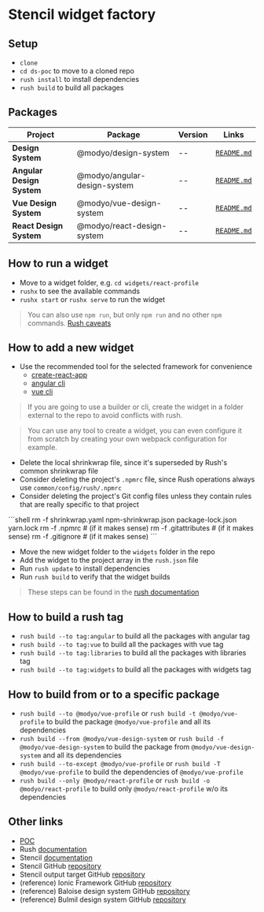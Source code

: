 # Stencil widget factory

## Setup

+ `clone`
+ `cd ds-poc` to move to a cloned repo
+ `rush install` to install dependencies
+ `rush build` to build all packages

## Packages
| Project                   | Package                      | Version  | Links                                                    |
|---------------------------|------------------------------|----------|----------------------------------------------------------|
| **Design System**         | @modyo/design-system         | --       | [`README.md`](design-system/README.md)                   |
| **Angular Design System** | @modyo/angular-design-system | --       | [`README.md`](libraries/angular-design-system/README.md) |
| **Vue Design System**     | @modyo/vue-design-system     | --       | [`README.md`](libraries/vue-design-system/README.md)     |
| **React Design System**   | @modyo/react-design-system   | --       | [`README.md`](libraries/react-design-system/README.md)   |

## How to run a widget

+ Move to a widget folder, e.g. `cd widgets/react-profile`
+ `rushx` to see the available commands
+ `rushx start` or `rushx serve` to run the widget

> You can also use `npm run`, but only `npm run` and no other `npm` commands. [Rush caveats](https://rushjs.io/pages/developer/new_developer/#a-couple-caveats)

## How to add a new widget

+ Use the recommended tool for the selected framework for convenience
  + [create-react-app](https://reactjs.org/docs/create-a-new-react-app.html#create-react-app)
  + [angular cli](https://angular.io/cli)
  + [vue cli](https://cli.vuejs.org/guide/installation.html)
> If you are going to use a builder or cli, create the widget in a folder external to the repo to avoid conflicts with rush.

> You can use any tool to create a widget, you can even configure it from scratch by creating your own webpack configuration for example.

+ Delete the local shrinkwrap file, since it's superseded by Rush's common shrinkwrap file
+ Consider deleting the project's `.npmrc` file, since Rush operations always use `common/config/rush/.npmrc`
+ Consider deleting the project's Git config files unless they contain rules that are really specific to that project

´´´shell
rm -f shrinkwrap.yaml npm-shrinkwrap.json package-lock.json yarn.lock
rm -f .npmrc          # (if it makes sense)
rm -f .gitattributes  # (if it makes sense)
rm -f .gitignore      # (if it makes sense)
´´´

+ Move the new widget folder to the `widgets` folder in the repo
+ Add the widget to the project array in the `rush.json` file
+ Run `rush update` to install dependencies
+ Run `rush build` to verify that the widget builds

> These steps can be found in the [rush documentation](https://rushjs.io/pages/maintainer/add_to_repo/#step-4-add-your-first-project)

## How to build a rush tag

+ `rush build --to tag:angular` to build all the packages with angular tag
+ `rush build --to tag:vue` to build all the packages with vue tag
+ `rush build --to tag:libraries` to build all the packages with libraries tag
+ `rush build --to tag:widgets` to build all the packages with widgets tag

## How to build from or to a specific package

+ `rush build --to @modyo/vue-profile` or `rush build -t @modyo/vue-profile` to build the package `@modyo/vue-profile` and all its dependencies
+ `rush build --from @modyo/vue-design-system` or `rush build -f @modyo/vue-design-system` to build the package from `@modyo/vue-design-system` and all its dependencies
+ `rush build --to-except @modyo/vue-profile` or `rush build -T @modyo/vue-profile` to build the dependencies of `@modyo/vue-profile`
+ `rush build --only @modyo/react-profile` or `rush build -o @modyo/react-profile` to build only `@modyo/react-profile` w/o its dependencies

## Other links

+ [POC](POC.md)
+ Rush [documentation](https://rushjs.io/pages/intro/get_started/)
+ Stencil [documentation](https://stenciljs.com/docs/overview)
+ Stencil GitHub [repository](https://github.com/ionic-team/stencil)
+ Stencil output target GitHub [repository](https://github.com/ionic-team/stencil-ds-output-targets)
+ (reference) Ionic Framework GitHub [repository](https://github.com/ionic-team/ionic-framework)
+ (reference) Baloise design system GitHub [repository](https://github.com/baloise/design-system)
+ (reference) Bulmil design system GitHub [repository](https://github.com/Gomah/bulmil)
